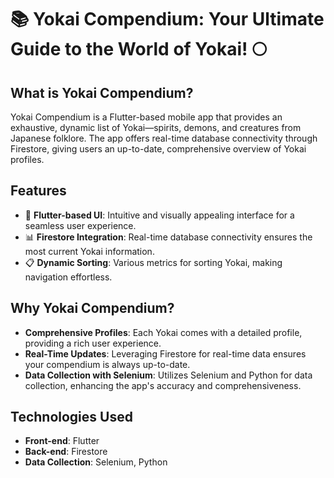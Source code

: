 # 📚 Yokai Compendium: Your Ultimate Guide to the World of Yokai! 🌕

## What is Yokai Compendium?

Yokai Compendium is a Flutter-based mobile app that provides an exhaustive, dynamic list of Yokai—spirits, demons, and creatures from Japanese folklore. The app offers real-time database connectivity through Firestore, giving users an up-to-date, comprehensive overview of Yokai profiles.

## Features

- 🌟 **Flutter-based UI**: Intuitive and visually appealing interface for a seamless user experience.
- 📊 **Firestore Integration**: Real-time database connectivity ensures the most current Yokai information.
- 📋 **Dynamic Sorting**: Various metrics for sorting Yokai, making navigation effortless.

## Why Yokai Compendium?

- **Comprehensive Profiles**: Each Yokai comes with a detailed profile, providing a rich user experience.
- **Real-Time Updates**: Leveraging Firestore for real-time data ensures your compendium is always up-to-date.
- **Data Collection with Selenium**: Utilizes Selenium and Python for data collection, enhancing the app's accuracy and comprehensiveness.

## Technologies Used

- **Front-end**: Flutter
- **Back-end**: Firestore
- **Data Collection**: Selenium, Python
